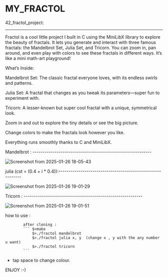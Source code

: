 # MY_FRACTOL
42_fractol_project:

---------------------------------------------------------------------------------------------------------------------------------------------------------------------------------

Fractol is a cool little project I built in C using the MiniLibX library to explore the beauty of fractals. It lets you generate and interact with three famous fractals: the Mandelbrot Set, Julia Set, and Tricorn. You can zoom in, pan around, and even play with colors to see these fractals in different ways. It’s like a mini math-art playground!

What’s Inside:

Mandelbrot Set: The classic fractal everyone loves, with its endless swirls and patterns.

Julia Set: A fractal that changes as you tweak its parameters—super fun to experiment with.

Tricorn: A lesser-known but super cool fractal with a unique, symmetrical look.

Zoom in and out to explore the tiny details or see the big picture.

Change colors to make the fractals look however you like.

Everything runs smoothly thanks to C and MiniLibX.

Mandelbrot : -----------------------------------------------------------

![Screenshot from 2025-01-26 18-05-43](https://github.com/user-attachments/assets/be8787ab-f3ab-4b4c-bd6d-292e0de9e636)


julia (cst = (0.4 + i * 0.4)):-----------------------------------------------------------

![Screenshot from 2025-01-26 19-01-29](https://github.com/user-attachments/assets/07d31065-ca85-4584-aa2f-5c51d6c1ce67)

Tricorn : -----------------------------------------------------------

![Screenshot from 2025-01-26 19-01-51](https://github.com/user-attachments/assets/367a234c-6562-423c-87e0-302cc0fd244b)

how to use :

            after cloning :
            ``` $>make
                $>./fractol mandelbrot
                $>./fractol julia x, y  (change x , y with the any number u want)
                $>./fractol tricorn
            ```

  - tap space to change colour.

  ENJOY :-)
